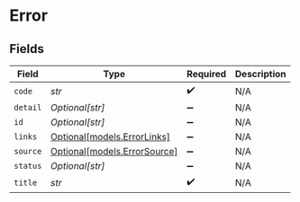 # Error


## Fields

| Field                                                    | Type                                                     | Required                                                 | Description                                              |
| -------------------------------------------------------- | -------------------------------------------------------- | -------------------------------------------------------- | -------------------------------------------------------- |
| `code`                                                   | *str*                                                    | :heavy_check_mark:                                       | N/A                                                      |
| `detail`                                                 | *Optional[str]*                                          | :heavy_minus_sign:                                       | N/A                                                      |
| `id`                                                     | *Optional[str]*                                          | :heavy_minus_sign:                                       | N/A                                                      |
| `links`                                                  | [Optional[models.ErrorLinks]](../models/errorlinks.md)   | :heavy_minus_sign:                                       | N/A                                                      |
| `source`                                                 | [Optional[models.ErrorSource]](../models/errorsource.md) | :heavy_minus_sign:                                       | N/A                                                      |
| `status`                                                 | *Optional[str]*                                          | :heavy_minus_sign:                                       | N/A                                                      |
| `title`                                                  | *str*                                                    | :heavy_check_mark:                                       | N/A                                                      |